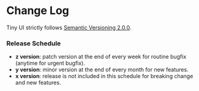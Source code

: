# Change Log

Tiny UI strictly follows [Semantic Versioning 2.0.0](https://semver.org/).

### Release Schedule
- **z version**: patch version at the end of every week for routine bugfix (anytime for urgent bugfix).
- **y version**: minor version at the end of every month for new features.
- **x version**: release is not included in this schedule for breaking change and new features.

